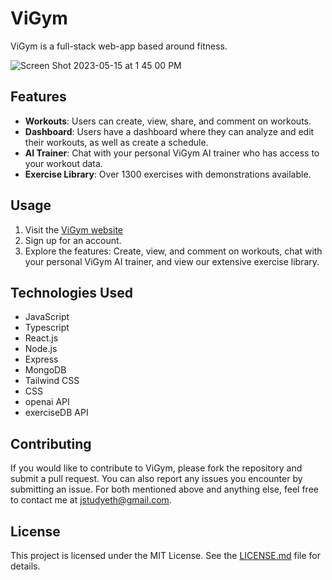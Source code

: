 # ViGym

ViGym is a full-stack web-app based around fitness.

![Screen Shot 2023-05-15 at 1 45 00 PM](https://github.com/j4yyyeth/vigym-client/assets/113713677/8d68138e-de2f-4fe4-a8f5-52565fe33bdb)

## Features
- **Workouts**: Users can create, view, share, and comment on workouts.
- **Dashboard**: Users have a dashboard where they can analyze and edit their workouts, as well as create a schedule.
- **AI Trainer**: Chat with your personal ViGym AI trainer who has access to your workout data.
- **Exercise Library**: Over 1300 exercises with demonstrations available.

## Usage
1. Visit the [ViGym website](https://vigym.netlify.app/)
2. Sign up for an account.
3. Explore the features: Create, view, and comment on workouts, chat with your personal ViGym AI trainer, and view our extensive exercise library.

## Technologies Used
- JavaScript
- Typescript
- React.js
- Node.js
- Express
- MongoDB
- Tailwind CSS
- CSS
- openai API
- exerciseDB API

## Contributing
If you would like to contribute to ViGym, please fork the repository and submit a pull request. You can also report any issues you encounter by submitting an issue. For both mentioned above and anything else, feel free to contact me at jstudyeth@gmail.com.

## License
This project is licensed under the MIT License. See the [LICENSE.md](LICENSE.md) file for details.
